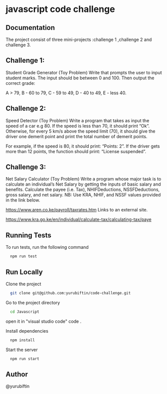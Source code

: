 # javascript code challenge
## Documentation
The project consist of three mini-projects :challenge 1 ,challenge 2 and challenge 3.

## Challenge 1:
 Student Grade Generator (Toy Problem)
Write that prompts the user to input student marks. The input should be between 0 and 100. Then output the correct grade: 

A > 79, B - 60 to 79, C -  59 to 49, D - 40 to 49, E - less 40.

 

## Challenge 2:
 Speed Detector (Toy Problem)
Write a program that takes as input the speed of a car e.g 80. If the speed is less than 70, it should print “Ok”. Otherwise, for every 5 km/s above the speed limit (70), it should give the driver one demerit point and print the total number of demerit points.

For example, if the speed is 80, it should print: “Points: 2”. If the driver gets more than 12 points, the function should print: “License suspended”.

 

## Challenge 3:
 Net Salary Calculator (Toy Problem)
Write a program whose major task is to calculate an individual’s Net Salary by getting the inputs of basic salary and benefits. Calculate the payee (i.e. Tax), NHIFDeductions, NSSFDeductions, gross salary, and net salary. 
NB: Use KRA, NHIF, and NSSF values provided in the link below.

https://www.aren.co.ke/payroll/taxrates.htm Links to an external site.  

https://www.kra.go.ke/en/individual/calculate-tax/calculating-tax/paye
## Running Tests

To run tests, run the following command

```bash
  npm run test
```


## Run Locally

Clone the project

```bash
  git clone git@github.com:yurubiftin/code-challenge.git
```

Go to the project directory

```bash
  cd Javascript
```
open it in "visual studio code"
  code .
  
Install dependencies

```bash
  npm install
```

Start the server

```bash
  npm run start
```


## Author
@yurubiftin